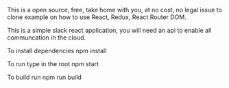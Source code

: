 This is a open source, free, take home with you, at no cost, no legal issue to clone example on how to use React, Redux, React Router DOM.

This is a simple slack react application, you will need an api to enable all communcation in the cloud.

To install dependencies
npm install

To run type in the root
npm start

To build run
npm run build
